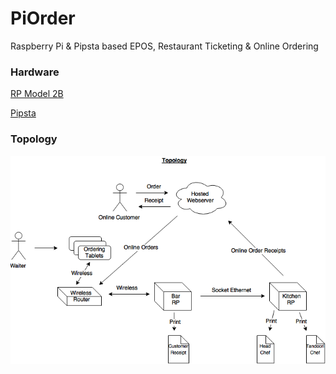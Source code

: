 # PiOrder
Raspberry Pi & Pipsta based EPOS, Restaurant Ticketing &amp; Online Ordering

### Hardware
[RP Model 2B](https://www.raspberrypi.org/products/raspberry-pi-2-model-b)

[Pipsta](http://www.pipsta.co.uk)

### Topology
![ScreenShot](https://github.com/EMRahman/PiOrder/blob/master/Topology.png)
